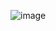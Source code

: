 ![image](https://github.com/Kobaldo/Hackaprozz/assets/84147797/09010b73-8454-49ba-b9c0-7c24a7189c5a)
